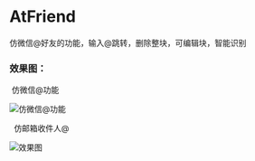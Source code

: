 # AtFriend
仿微信@好友的功能，输入@跳转，删除整块，可编辑块，智能识别

### 效果图：

    仿微信@功能
    

![仿微信@功能](https://github.com/ddssingsong/AtFriend/tree/master/gif/atfriend.gif ) 

   仿邮箱收件人@
   

![效果图](https://github.com/ddssingsong/AtFriend/tree/master/gif/GIF.gif) 

